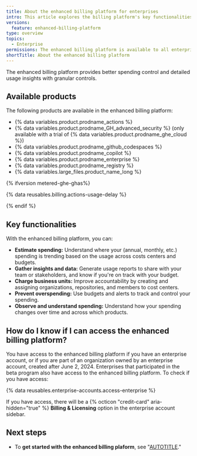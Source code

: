 ```yaml
---
title: About the enhanced billing platform for enterprises
intro: This article explores the billing platform's key functionalities, and how it can help you manage your spending more effectively.
versions:
  feature: enhanced-billing-platform
type: overview
topics:
  - Enterprise
permissions: The enhanced billing platform is available to all enterprise accounts, and organizations owned by enterprise accounts, created after June 2, 2024. Enterprises that participated in the beta program also have access to the enhanced billing platform.
shortTitle: About the enhanced billing platform
---
```


The enhanced billing platform provides better spending control and detailed usage insights with granular controls.

## Available products

The following products are available in the enhanced billing platform:

* {% data variables.product.prodname_actions %}
* {% data variables.product.prodname_GH_advanced_security %} (only available with a trial of {% data variables.product.prodname_ghe_cloud %})
* {% data variables.product.prodname_github_codespaces %}
* {% data variables.product.prodname_copilot %}
* {% data variables.product.prodname_enterprise %}
* {% data variables.product.prodname_registry %}
* {% data variables.large_files.product_name_long %}

{% ifversion metered-ghe-ghas%}

{% data reusables.billing.actions-usage-delay %}

{% endif %}

## Key functionalities

With the enhanced billing platform, you can:

* **Estimate spending:** Understand where your (annual, monthly, etc.) spending is trending based on the usage across costs centers and budgets.
* **Gather insights and data:** Generate usage reports to share with your team or stakeholders, and know if you're on track with your budget.
* **Charge business units:** Improve accountability by creating and assigning organizations, repositories, and members to cost centers.
* **Prevent overspending:** Use budgets and alerts to track and control your spending.
* **Observe and understand spending:** Understand how your spending changes over time and across which products.

## How do I know if I can access the enhanced billing platform?

You have access to the enhanced billing platform if you have an enterprise account, or if you are part of an organization owned by an enterprise account, created after June 2, 2024. Enterprises that participated in the beta program also have access to the enhanced billing platform. To check if you have access:

{% data reusables.enterprise-accounts.access-enterprise %}

If you have access, there will be a {% octicon "credit-card" aria-hidden="true" %} **Billing & Licensing** option in the enterprise account sidebar.

## Next steps

* To **get started with the enhanced billing plaform**, see "[AUTOTITLE](/billing/using-the-enhanced-billing-platform-for-enterprises/getting-started-with-the-enhanced-billing-platform)."
